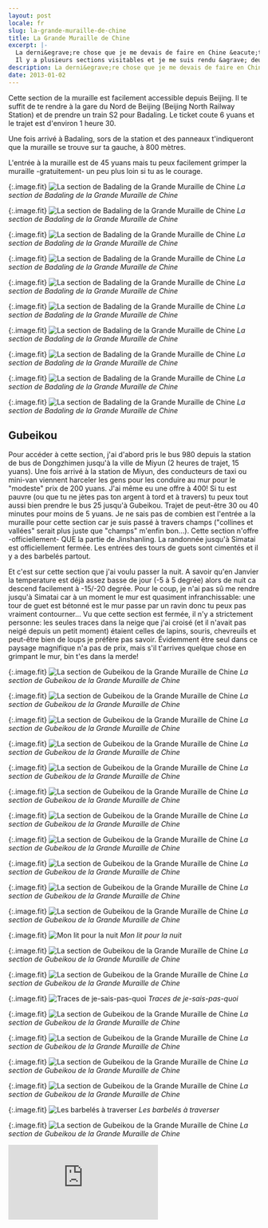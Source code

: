```yaml
---
layout: post
locale: fr
slug: la-grande-muraille-de-chine
title: La Grande Muraille de Chine
excerpt: |-
  La derni&egrave;re chose que je me devais de faire en Chine &eacute;tait bien &eacute;videmment de visiter mais aussi de dormir sur la Grande Muraille de Chine.
  Il y a plusieurs sections visitables et je me suis rendu &agrave; deux d'entre elles.
description: La derni&egrave;re chose que je me devais de faire en Chine &eacute;tait bien &eacute;videmment de visiter mais aussi de dormir sur la Grande Muraille de Chine. Il y a plusieurs sections visitables et je me suis rendu &agrave; deux d'entre elles.
date: 2013-01-02
---
```


Cette section de la muraille est facilement accessible depuis Beijing. Il te suffit de te rendre &agrave; la gare du Nord de Beijing (Beijing North Railway Station) et de prendre un train S2 pour Badaling. Le ticket coute 6 yuans et le trajet est d'environ 1 heure 30.

Une fois arriv&eacute; &agrave; Badaling, sors de la station et des panneaux t'indiqueront que la muraille se trouve sur ta gauche, &agrave; 800 m&egrave;tres.

L'entr&eacute;e &agrave; la muraille est de 45 yuans mais tu peux facilement grimper la muraille -gratuitement- un peu plus loin si tu as le courage.

{:.image.fit}
![La section de Badaling de la Grande Muraille de Chine](/medias/photos/chine/grande-muraille/image_1.jpg 'La section de Badaling de la Grande Muraille de Chine')
_La section de Badaling de la Grande Muraille de Chine_

{:.image.fit}
![La section de Badaling de la Grande Muraille de Chine](/medias/photos/chine/grande-muraille/image_2.jpg 'La section de Badaling de la Grande Muraille de Chine')
_La section de Badaling de la Grande Muraille de Chine_

{:.image.fit}
![La section de Badaling de la Grande Muraille de Chine](/medias/photos/chine/grande-muraille/image_3.jpg 'La section de Badaling de la Grande Muraille de Chine')
_La section de Badaling de la Grande Muraille de Chine_

{:.image.fit}
![La section de Badaling de la Grande Muraille de Chine](/medias/photos/chine/grande-muraille/image_4.jpg 'La section de Badaling de la Grande Muraille de Chine')
_La section de Badaling de la Grande Muraille de Chine_

{:.image.fit}
![La section de Badaling de la Grande Muraille de Chine](/medias/photos/chine/grande-muraille/image_5.jpg 'La section de Badaling de la Grande Muraille de Chine')
_La section de Badaling de la Grande Muraille de Chine_

{:.image.fit}
![La section de Badaling de la Grande Muraille de Chine](/medias/photos/chine/grande-muraille/image_6.jpg 'La section de Badaling de la Grande Muraille de Chine')
_La section de Badaling de la Grande Muraille de Chine_

{:.image.fit}
![La section de Badaling de la Grande Muraille de Chine](/medias/photos/chine/grande-muraille/image_7.jpg 'La section de Badaling de la Grande Muraille de Chine')
_La section de Badaling de la Grande Muraille de Chine_

{:.image.fit}
![La section de Badaling de la Grande Muraille de Chine](/medias/photos/chine/grande-muraille/image_8.jpg 'La section de Badaling de la Grande Muraille de Chine')
_La section de Badaling de la Grande Muraille de Chine_

{:.image.fit}
![La section de Badaling de la Grande Muraille de Chine](/medias/photos/chine/grande-muraille/image_9.jpg 'La section de Badaling de la Grande Muraille de Chine')
_La section de Badaling de la Grande Muraille de Chine_

{:.image.fit}
![La section de Badaling de la Grande Muraille de Chine](/medias/photos/chine/grande-muraille/image_10.jpg 'La section de Badaling de la Grande Muraille de Chine')
_La section de Badaling de la Grande Muraille de Chine_

## Gubeikou

Pour acc&eacute;der &agrave; cette section, j'ai d'abord pris le bus 980 depuis la station de bus de Dongzhimen jusqu'&agrave; la ville de Miyun (2 heures de trajet, 15 yuans). Une fois arriv&eacute; &agrave; la station de Miyun, des conducteurs de taxi ou mini-van viennent harceler les gens pour les conduire au mur pour le &quot;modeste&quot; prix de 200 yuans. J'ai m&ecirc;me eu une offre &agrave; 400!
Si tu est pauvre (ou que tu ne j&egrave;tes pas ton argent &agrave; tord et &agrave; travers) tu peux tout aussi bien prendre le bus 25 jusqu'&agrave; Gubeikou. Trajet de peut-&ecirc;tre 30 ou 40 minutes pour moins de 5 yuans.
Je ne sais pas de combien est l'entr&eacute;e a la muraille pour cette section car je suis pass&eacute; &agrave; travers champs (&quot;collines et vall&eacute;es&quot; serait plus juste que &quot;champs&quot; m'enfin bon...).
Cette section n'offre -officiellement- QUE la partie de Jinshanling. La randonn&eacute;e jusqu'&agrave; Simatai est officiellement ferm&eacute;e. Les entr&eacute;es des tours de guets sont ciment&eacute;s et il y a des barbel&eacute;s partout.


Et c'est sur cette section que j'ai voulu passer la nuit. A savoir qu'en Janvier la temperature est d&eacute;j&agrave; assez basse de jour (-5 &agrave; 5 degr&eacute;e) alors de nuit ca descend facilement &agrave; -15/-20 degr&eacute;e.
Pour le coup, je n'ai pas s&ucirc; me rendre jusqu'&agrave; Simatai car &agrave; un moment le mur est quasiment infranchissable: une tour de guet est b&eacute;tonn&eacute; est le mur passe par un ravin donc tu peux pas vraiment contourner...
Vu que cette section est ferm&eacute;e, il n'y a strictement personne: les seules traces dans la neige que j'ai crois&eacute; (et il n'avait pas neig&eacute; depuis un petit moment) &eacute;taient celles de lapins, souris, chevreuils et peut-&ecirc;tre bien de loups je pr&eacute;f&egrave;re pas savoir.
&Eacute;videmment &ecirc;tre seul dans ce paysage magnifique n'a pas de prix, mais s'il t'arrives quelque chose en grimpant le mur, bin t'es dans la merde!

{:.image.fit}
![La section de Gubeikou de la Grande Muraille de Chine](/medias/photos/chine/grande-muraille/image_11.jpg 'La section de Gubeikou de la Grande Muraille de Chine')
_La section de Gubeikou de la Grande Muraille de Chine_

{:.image.fit}
![La section de Gubeikou de la Grande Muraille de Chine](/medias/photos/chine/grande-muraille/image_12.jpg 'La section de Gubeikou de la Grande Muraille de Chine')
_La section de Gubeikou de la Grande Muraille de Chine_

{:.image.fit}
![La section de Gubeikou de la Grande Muraille de Chine](/medias/photos/chine/grande-muraille/image_13.jpg 'La section de Gubeikou de la Grande Muraille de Chine')
_La section de Gubeikou de la Grande Muraille de Chine_

{:.image.fit}
![La section de Gubeikou de la Grande Muraille de Chine](/medias/photos/chine/grande-muraille/image_14.jpg 'La section de Gubeikou de la Grande Muraille de Chine')
_La section de Gubeikou de la Grande Muraille de Chine_

{:.image.fit}
![La section de Gubeikou de la Grande Muraille de Chine](/medias/photos/chine/grande-muraille/image_15.jpg 'La section de Gubeikou de la Grande Muraille de Chine')
_La section de Gubeikou de la Grande Muraille de Chine_

{:.image.fit}
![La section de Gubeikou de la Grande Muraille de Chine](/medias/photos/chine/grande-muraille/image_16.jpg 'La section de Gubeikou de la Grande Muraille de Chine')
_La section de Gubeikou de la Grande Muraille de Chine_

{:.image.fit}
![La section de Gubeikou de la Grande Muraille de Chine](/medias/photos/chine/grande-muraille/image_17.jpg 'La section de Gubeikou de la Grande Muraille de Chine')
_La section de Gubeikou de la Grande Muraille de Chine_

{:.image.fit}
![La section de Gubeikou de la Grande Muraille de Chine](/medias/photos/chine/grande-muraille/image_18.jpg 'La section de Gubeikou de la Grande Muraille de Chine')
_La section de Gubeikou de la Grande Muraille de Chine_

{:.image.fit}
![La section de Gubeikou de la Grande Muraille de Chine](/medias/photos/chine/grande-muraille/image_19.jpg 'La section de Gubeikou de la Grande Muraille de Chine')
_La section de Gubeikou de la Grande Muraille de Chine_

{:.image.fit}
![La section de Gubeikou de la Grande Muraille de Chine](/medias/photos/chine/grande-muraille/image_20.jpg 'La section de Gubeikou de la Grande Muraille de Chine')
_La section de Gubeikou de la Grande Muraille de Chine_

{:.image.fit}
![La section de Gubeikou de la Grande Muraille de Chine](/medias/photos/chine/grande-muraille/image_21.jpg 'La section de Gubeikou de la Grande Muraille de Chine')
_La section de Gubeikou de la Grande Muraille de Chine_

{:.image.fit}
![Mon lit pour la nuit](/medias/photos/chine/grande-muraille/image_22.jpg 'Mon lit pour la nuit')
_Mon lit pour la nuit_

{:.image.fit}
![La section de Gubeikou de la Grande Muraille de Chine](/medias/photos/chine/grande-muraille/image_23.jpg 'La section de Gubeikou de la Grande Muraille de Chine')
_La section de Gubeikou de la Grande Muraille de Chine_

{:.image.fit}
![La section de Gubeikou de la Grande Muraille de Chine](/medias/photos/chine/grande-muraille/image_24.jpg 'La section de Gubeikou de la Grande Muraille de Chine')
_La section de Gubeikou de la Grande Muraille de Chine_

{:.image.fit}
![Traces de je-sais-pas-quoi](/medias/photos/chine/grande-muraille/image_26.jpg 'Traces de je-sais-pas-quoi')
_Traces de je-sais-pas-quoi_

{:.image.fit}
![La section de Gubeikou de la Grande Muraille de Chine](/medias/photos/chine/grande-muraille/image_27.jpg 'La section de Gubeikou de la Grande Muraille de Chine')
_La section de Gubeikou de la Grande Muraille de Chine_

{:.image.fit}
![La section de Gubeikou de la Grande Muraille de Chine](/medias/photos/chine/grande-muraille/image_28.jpg 'La section de Gubeikou de la Grande Muraille de Chine')
_La section de Gubeikou de la Grande Muraille de Chine_

{:.image.fit}
![La section de Gubeikou de la Grande Muraille de Chine](/medias/photos/chine/grande-muraille/image_29.jpg 'La section de Gubeikou de la Grande Muraille de Chine')
_La section de Gubeikou de la Grande Muraille de Chine_

{:.image.fit}
![La section de Gubeikou de la Grande Muraille de Chine](/medias/photos/chine/grande-muraille/image_30.jpg 'La section de Gubeikou de la Grande Muraille de Chine')
_La section de Gubeikou de la Grande Muraille de Chine_

{:.image.fit}
![Les barbel&eacute;s &agrave; traverser](/medias/photos/chine/grande-muraille/image_31.jpg 'Les barbel&eacute;s &agrave; traverser')
_Les barbel&eacute;s &agrave; traverser_

{:.image.fit}
![La section de Gubeikou de la Grande Muraille de Chine](/medias/photos/chine/grande-muraille/image_32.jpg 'La section de Gubeikou de la Grande Muraille de Chine')
_La section de Gubeikou de la Grande Muraille de Chine_

<div class="embed-container">
  <iframe src="http://player.vimeo.com/video/56730742" frameborder="0" webkitAllowFullScreen mozallowfullscreen allowFullScreen></iframe>
</div>
